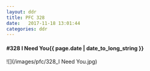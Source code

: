 ```yaml
---
layout: ddr
title: PFC 328
date:   2017-11-18 13:01:44
categories: ddr
---
```


#### **#328** I Need You<span class="pull-right">{{ page.date | date_to_long_string }}</span>
![](/images/pfc/328_I Need You.jpg)
